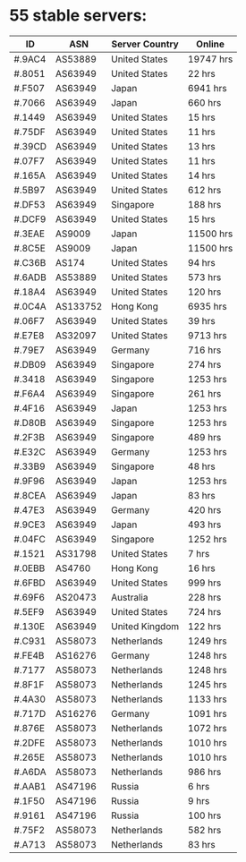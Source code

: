 # 55 stable servers:

| ID | ASN | Server Country | Online |
| ------ | ------ | ------ | ------ |
| #.9AC4 | AS53889 | United States | 19747 hrs |
| #.8051 | AS63949 | United States | 22 hrs |
| #.F507 | AS63949 | Japan | 6941 hrs |
| #.7066 | AS63949 | Japan | 660 hrs |
| #.1449 | AS63949 | United States | 15 hrs |
| #.75DF | AS63949 | United States | 11 hrs |
| #.39CD | AS63949 | United States | 13 hrs |
| #.07F7 | AS63949 | United States | 11 hrs |
| #.165A | AS63949 | United States | 14 hrs |
| #.5B97 | AS63949 | United States | 612 hrs |
| #.DF53 | AS63949 | Singapore | 188 hrs |
| #.DCF9 | AS63949 | United States | 15 hrs |
| #.3EAE | AS9009 | Japan | 11500 hrs |
| #.8C5E | AS9009 | Japan | 11500 hrs |
| #.C36B | AS174 | United States | 94 hrs |
| #.6ADB | AS53889 | United States | 573 hrs |
| #.18A4 | AS63949 | United States | 120 hrs |
| #.0C4A | AS133752 | Hong Kong | 6935 hrs |
| #.06F7 | AS63949 | United States | 39 hrs |
| #.E7E8 | AS32097 | United States | 9713 hrs |
| #.79E7 | AS63949 | Germany | 716 hrs |
| #.DB09 | AS63949 | Singapore | 274 hrs |
| #.3418 | AS63949 | Singapore | 1253 hrs |
| #.F6A4 | AS63949 | Singapore | 261 hrs |
| #.4F16 | AS63949 | Japan | 1253 hrs |
| #.D80B | AS63949 | Singapore | 1253 hrs |
| #.2F3B | AS63949 | Singapore | 489 hrs |
| #.E32C | AS63949 | Germany | 1253 hrs |
| #.33B9 | AS63949 | Singapore | 48 hrs |
| #.9F96 | AS63949 | Japan | 1253 hrs |
| #.8CEA | AS63949 | Japan | 83 hrs |
| #.47E3 | AS63949 | Germany | 420 hrs |
| #.9CE3 | AS63949 | Japan | 493 hrs |
| #.04FC | AS63949 | Singapore | 1252 hrs |
| #.1521 | AS31798 | United States | 7 hrs |
| #.0EBB | AS4760 | Hong Kong | 16 hrs |
| #.6FBD | AS63949 | United States | 999 hrs |
| #.69F6 | AS20473 | Australia | 228 hrs |
| #.5EF9 | AS63949 | United States | 724 hrs |
| #.130E | AS63949 | United Kingdom | 122 hrs |
| #.C931 | AS58073 | Netherlands | 1249 hrs |
| #.FE4B | AS16276 | Germany | 1248 hrs |
| #.7177 | AS58073 | Netherlands | 1248 hrs |
| #.8F1F | AS58073 | Netherlands | 1245 hrs |
| #.4A30 | AS58073 | Netherlands | 1133 hrs |
| #.717D | AS16276 | Germany | 1091 hrs |
| #.876E | AS58073 | Netherlands | 1072 hrs |
| #.2DFE | AS58073 | Netherlands | 1010 hrs |
| #.265E | AS58073 | Netherlands | 1010 hrs |
| #.A6DA | AS58073 | Netherlands | 986 hrs |
| #.AAB1 | AS47196 | Russia | 6 hrs |
| #.1F50 | AS47196 | Russia | 9 hrs |
| #.9161 | AS47196 | Russia | 100 hrs |
| #.75F2 | AS58073 | Netherlands | 582 hrs |
| #.A713 | AS58073 | Netherlands | 83 hrs |

